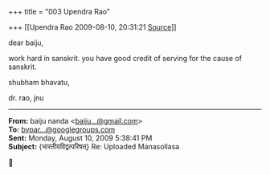 +++
title = "003 Upendra Rao"

+++
[[Upendra Rao	2009-08-10, 20:31:21 [Source](https://groups.google.com/g/bvparishat/c/hx9Sdu48rfw)]]



dear baiju,

work hard in sanskrit. you have good credit of serving for the cause of sanskrit.

shubham bhavatu,

dr. rao, jnu  

  

------------------------------------------------------------------------

**From:** baiju nanda \<[baiju...@gmail.com]()\>  
**To:** [bvpar...@googlegroups.com]()  
**Sent:** Monday, August 10, 2009 5:38:41 PM  
**Subject:** {भारतीयविद्वत्परिषत्} Re: Uploaded Manasollasa  



